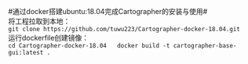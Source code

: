 #通过docker搭建ubuntu:18.04完成Cartographer的安装与使用#  
将工程拉取到本地：  
`git clone https://github.com/tuwu223/Cartographer-docker-18.04.git`  
运行dockerfile创建镜像：  
`cd Cartographer-docker-18.04  
docker build -t cartographer-base-gui:latest .`
